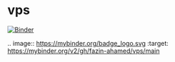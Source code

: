 # vps

[![Binder](https://mybinder.org/badge_logo.svg)](https://mybinder.org/v2/gh/fazin-ahamed/vps/main)

.. image:: https://mybinder.org/badge_logo.svg
 :target: https://mybinder.org/v2/gh/fazin-ahamed/vps/main
